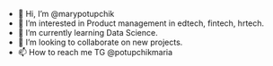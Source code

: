 - 👋 Hi, I’m @marypotupchik
- 👀 I’m interested in Product management in edtech, fintech, hrtech.
- 🌱 I’m currently learning Data Science.
- 💞️ I’m looking to collaborate on new projects.
- 📫 How to reach me TG @potupchikmaria

<!---
marypotupchik/marypotupchik is a ✨ special ✨ repository because its `README.md` (this file) appears on your GitHub profile.
You can click the Preview link to take a look at your changes.
--->
